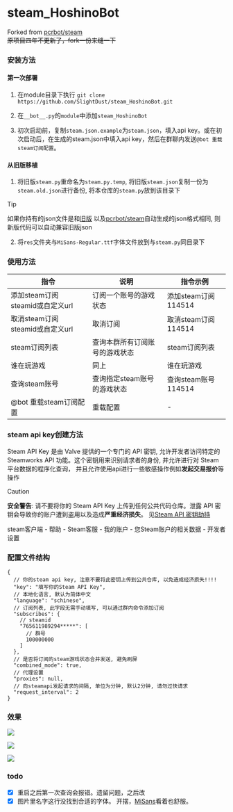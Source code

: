 # steam_HoshinoBot

Forked from [pcrbot/steam](https://github.com/pcrbot/steam)  
~~原项目四年不更新了，fork一份来缝一下~~

### 安装方法

#### 第一次部署

1. 在module目录下执行 `git clone https://github.com/SlightDust/steam_HoshinoBot.git`

2. 在`__bot__.py`的`module`中添加`steam_HoshinoBot`

3. 初次启动前，复制`steam.json.example`为`steam.json`，填入api key。或在初次启动后，在生成的steam.json中填入api
   key，然后在群聊内发送`@bot 重载steam订阅配置`。

#### 从旧版移植

1. 将旧版`steam.py`重命名为`steam.py.temp`, 将旧版`steam.json`复制一份为`steam.old.json`进行备份, 将本仓库的`steam.py`放到该目录下

> [!TIP]
> 如果你持有的json文件是和[旧版](https://github.com/SlightDust/steam)
> 以及[pcrbot/steam](https://github.com/pcrbot/steam)自动生成的json格式相同, 则新版代码可以自动兼容旧版json

2. 将`res`文件夹与`MiSans-Regular.ttf`字体文件放到与`steam.py`同目录下

### 使用方法

| 指令                       | 说明               | 指令示例             |
|--------------------------|------------------|------------------|
| 添加steam订阅 steamid或自定义url | 订阅一个账号的游戏状态      | 添加steam订阅 114514 |
| 取消steam订阅 steamid或自定义url | 取消订阅             | 取消steam订阅 114514 |
| steam订阅列表                | 查询本群所有订阅账号的游戏状态  | steam订阅列表        |
| 谁在玩游戏                    | 同上               | 谁在玩游戏            |
| 查询steam账号                | 查询指定steam账号的游戏状态 | 查询steam账号 114514 |
| @bot 重载steam订阅配置         | 重载配置             | -                |

### steam api key创建方法

Steam API Key 是由 Valve 提供的一个专门的 API 密钥, 
允许开发者访问特定的 Steamworks API 功能。这个密钥用来识别请求者的身份, 并允许进行对 Steam 平台数据的程序化查询，
并且允许使用api进行一些敏感操作例如**发起交易报价**等操作

> [!CAUTION]
> **安全警告**: 请不要将你的 Steam API Key 上传到任何公共代码仓库。泄露 API 密钥会导致你的账户遭到盗用以及造成**严重经济损失**。
> 见[Steam API 密钥劫持](https://zhuanlan.zhihu.com/p/624601556)

steam客户端 - 帮助 - Steam客服 - 我的账户 - 您Steam账户的相关数据 - 开发者设置

### 配置文件结构

```json5
{
  // 你的steam api key, 注意不要将此密钥上传到公共仓库, 以免造成经济损失!!!!
  "key": "填写你的Steam API Key",
  // 本地化语言, 默认为简体中文
  "language": "schinese",
  // 订阅列表, 此字段无需手动填写, 可以通过群内命令添加订阅
  "subscribes": {
    // steamid
    "765611989294*****": [
      // 群号
      100000000
    ]
  },
  // 是否将订阅的steam游戏状态合并发送, 避免刷屏
  "combined_mode": true,
  // 代理设置
  "proxies": null,
  // 向steamapi发起请求的间隔, 单位为分钟, 默认2分钟, 请勿过快请求
  "request_interval": 2
}
```

### 效果

![](https://s2.loli.net/2024/05/04/BjdAOsp92F3emal.jpg)

![](https://s2.loli.net/2024/05/05/keulIEoxNM1Ggj6.png)

![](https://s2.loli.net/2024/05/05/FIs65cthVj3fpMK.png)

### todo

- [x] 重启之后第一次查询会报错。遗留问题，之后改
- [x] 图片里名字这行没找到合适的字体。 开摆，[MiSans](https://hyperos.mi.com/font/zh/)看着也舒服。